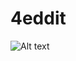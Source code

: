 # 4eddit
![Alt text](https://user-images.githubusercontent.com/56797122/88702586-e5369500-d0e1-11ea-8776-7968a0c49a16.gif)
